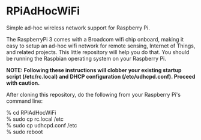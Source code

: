 # RPiAdHocWiFi
Simple ad-hoc wireless network support for Raspberry Pi.

The RaspberryPi 3 comes with a Broadcom wifi chip onboard, making it easy to
setup an ad-hoc wifi network for remote sensing, Internet of Things, and
related projects.  This little repository will help you do that.  You should be
running the Raspbian 
operating system on your Raspberry Pi.

<b>
NOTE: Following these instructions will clobber your existing startup script
(/etc/rc.local) and DHCP configuration (/etc/udhcpd.conf).  Proceed with
caution.
</b>

After cloning this repository, do the following from your Raspberry Pi's command line:

% cd RPiAdHocWiFi<br>
% sudo cp rc.local /etc<br>
% sudo cp udhcpd.conf /etc<br>
% sudo reboot
